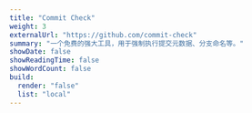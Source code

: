 ```yaml
---
title: "Commit Check"
weight: 3
externalUrl: "https://github.com/commit-check"
summary: "一个免费的强大工具，用于强制执行提交元数据、分支命名等。"
showDate: false
showReadingTime: false
showWordCount: false
build:
  render: "false"
  list: "local"
---
```

